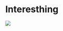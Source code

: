 # Interesthing
![](https://komarev.com/ghpvc/?username=your-github-username&style=plastic&label=BUDDY+COUNT&abbreviated=true)
